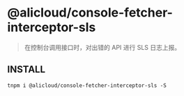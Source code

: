 # @alicloud/console-fetcher-interceptor-sls

> 在控制台调用接口时，对出错的 API 进行 SLS 日志上报。

## INSTALL

```shell
tnpm i @alicloud/console-fetcher-interceptor-sls -S
```
